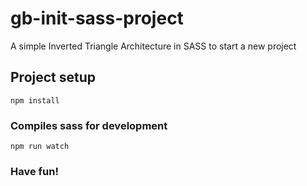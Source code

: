 # gb-init-sass-project

A simple Inverted Triangle Architecture in SASS to start a new project

## Project setup

```
npm install
```

### Compiles sass for development

```
npm run watch
```

### Have fun!
